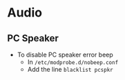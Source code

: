 # Audio
## PC Speaker
- To disable PC speaker error beep
  - In `/etc/modprobe.d/nobeep.conf`
  - Add the line `blacklist pcspkr`
